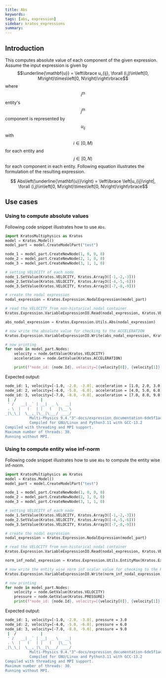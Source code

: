 ```yaml
---
title: Abs
keywords:
tags: [abs, expression]
sidebar: kratos_expressions
summary:
---
```


## Introduction

This computes absolute value of each component of the given expression. Assume the input expression is given by $$\underline{\mathbf{u}} = \left\lbrace u_{ij},  \forall (i,j)\in\left[0, M\right)\times\left[0, N\right)\right\rbrace$$ where $$i^{th}$$ entity's $$j^{th}$$ component is represented by $$u_{ij}$$ with $$i\in \left[0, M\right)$$ for each entity and $$j\in \left[0, N\right)$$ for each component in each entity. Following equation illustrates the formulation of the resulting expression.

<p align="center">$$ Abs\left(\underline{\mathbf{u}}\right) = \left\lbrace \left|u_{ij}\right|,  \forall (i,j)\in\left[0, M\right)\times\left[0, N\right)\right\rbrace$$</p>

## Use cases

### Using to compute absolute values
Following code snippet illustrates how to use ```Abs```.
```python
import KratosMultiphysics as Kratos
model = Kratos.Model()
model_part = model.CreateModelPart("test")

node_1 = model_part.CreateNewNode(1, 0, 0, 0)
node_2 = model_part.CreateNewNode(2, 1, 0, 0)
node_3 = model_part.CreateNewNode(3, 1, 1, 0)

# setting VELOCITY of each node
node_1.SetValue(Kratos.VELOCITY, Kratos.Array3([-1,-2,-3]))
node_2.SetValue(Kratos.VELOCITY, Kratos.Array3([-4,-5,-6]))
node_3.SetValue(Kratos.VELOCITY, Kratos.Array3([-7,-8,-9]))

# create the nodal expression
nodal_expression = Kratos.Expression.NodalExpression(model_part)

# read the VELOCITY from non-historical nodal container
Kratos.Expression.VariableExpressionIO.Read(nodal_expression, Kratos.VELOCITY, False)

abs_nodal_expression = Kratos.Expression.Utils.Abs(nodal_expression)

# now write the absolute value for checking to the ACCELERATION
Kratos.Expression.VariableExpressionIO.Write(abs_nodal_expression, Kratos.ACCELERATION, False)

# now printing
for node in model_part.Nodes:
    velocity = node.GetValue(Kratos.VELOCITY)
    acceleration = node.GetValue(Kratos.ACCELERATION)

    print(f"node_id: {node.Id}, velocity=[{velocity[0]}, {velocity[1]}, {velocity[2]}], acceleration = [{acceleration[0]}, {acceleration[1]}, {acceleration[2]}]")
```

Expected output:
```bash
node_id: 1, velocity=[-1.0, -2.0, -3.0], acceleration = [1.0, 2.0, 3.0]
node_id: 2, velocity=[-4.0, -5.0, -6.0], acceleration = [4.0, 5.0, 6.0]
node_id: 3, velocity=[-7.0, -8.0, -9.0], acceleration = [7.0, 8.0, 9.0]
 |  /           |
 ' /   __| _` | __|  _ \   __|
 . \  |   (   | |   (   |\__ \
_|\_\_|  \__,_|\__|\___/ ____/
           Multi-Physics 9.4."3"-docs/expression_documentation-6de5f1a499-Release-x86_64
           Compiled for GNU/Linux and Python3.11 with GCC-13.2
Compiled with threading and MPI support.
Maximum number of threads: 30.
Running without MPI.
```

### Using to compute entity wise inf-norm
Following code snippet illustrates how to use ```Abs``` to compute the entity wise inf-norm.
```python
import KratosMultiphysics as Kratos
model = Kratos.Model()
model_part = model.CreateModelPart("test")

node_1 = model_part.CreateNewNode(1, 0, 0, 0)
node_2 = model_part.CreateNewNode(2, 1, 0, 0)
node_3 = model_part.CreateNewNode(3, 1, 1, 0)

# setting VELOCITY of each node
node_1.SetValue(Kratos.VELOCITY, Kratos.Array3([-1,-2,-3]))
node_2.SetValue(Kratos.VELOCITY, Kratos.Array3([-4,-5,-6]))
node_3.SetValue(Kratos.VELOCITY, Kratos.Array3([-7,-8,-9]))

# create the nodal expression
nodal_expression = Kratos.Expression.NodalExpression(model_part)

# read the VELOCITY from non-historical nodal container
Kratos.Expression.VariableExpressionIO.Read(nodal_expression, Kratos.VELOCITY, False)

norm_inf_nodal_expression = Kratos.Expression.Utils.EntityMax(Kratos.Expression.Utils.Abs(nodal_expression))

# now write the entity wise norm inf scalar value for checking to the PRESSURE
Kratos.Expression.VariableExpressionIO.Write(norm_inf_nodal_expression, Kratos.PRESSURE, False)

# now printing
for node in model_part.Nodes:
    velocity = node.GetValue(Kratos.VELOCITY)
    pressure = node.GetValue(Kratos.PRESSURE)
    print(f"node_id: {node.Id}, velocity=[{velocity[0]}, {velocity[1]}, {velocity[2]}], pressure = {pressure}")
```

Expected output:
```bash
node_id: 1, velocity=[-1.0, -2.0, -3.0], pressure = 3.0
node_id: 2, velocity=[-4.0, -5.0, -6.0], pressure = 6.0
node_id: 3, velocity=[-7.0, -8.0, -9.0], pressure = 9.0
 |  /           |
 ' /   __| _` | __|  _ \   __|
 . \  |   (   | |   (   |\__ \
_|\_\_|  \__,_|\__|\___/ ____/
           Multi-Physics 9.4."3"-docs/expression_documentation-6de5f1a499-Release-x86_64
           Compiled for GNU/Linux and Python3.11 with GCC-13.2
Compiled with threading and MPI support.
Maximum number of threads: 30.
Running without MPI.
```
